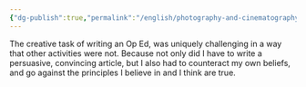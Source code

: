```yaml
---
{"dg-publish":true,"permalink":"/english/photography-and-cinematography/barbie/op-ed-atl-reflection/"}
---
```


The creative task of writing an Op Ed, was uniquely challenging in a way that other activities were not. Because not only did I have to write a persuasive, convincing article, but I also had to counteract my own beliefs, and go against the principles I believe in and I think are true. 